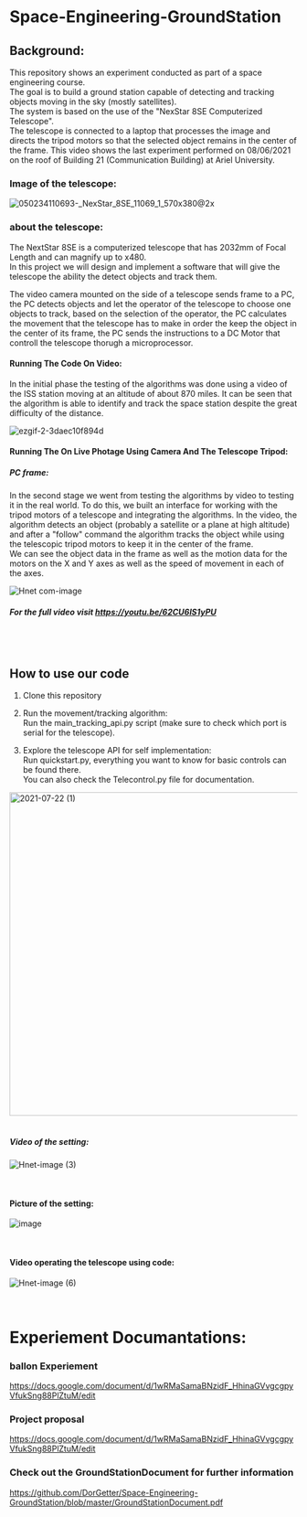 # Space-Engineering-GroundStation


## Background: 

This repository shows an experiment conducted as part of a space engineering course. <br />
The goal is to build a ground station capable of detecting and tracking objects moving in the sky (mostly satellites).<br />
The system is based on the use of the "NexStar 8SE Computerized Telescope". <br />
The telescope is connected to a laptop that processes the image and directs the tripod motors so that the selected object remains in the center of the frame.
This video shows the last experiment performed on 08/06/2021 on the roof of Building 21 (Communication Building) at Ariel University.<br />


### Image of the telescope: 

![050234110693-_NexStar_8SE_11069_1_570x380@2x](https://user-images.githubusercontent.com/57401083/120164921-5ad82980-c1fb-11eb-9b6a-66e0d66d3fdf.jpg)


### about the telescope: 

The NextStar 8SE is a computerized telescope that has 2032mm of Focal Length and can magnify up to x480. <br />
In this project we will design and implement a software that will give the telescope the ability the detect objects and track them. <br />

The video camera mounted on the side of a telescope sends frame to a PC, the PC detects objects and let the operator of the telescope to choose one objects to track,
based on the selection of the operator, the PC calculates the movement that the telescope has to make in order the keep the object
in the center of its frame, the PC sends the instructions to a DC Motor that controll the telescope thorugh a microprocessor. <br />


#### Running The Code On Video: 
In the initial phase the testing of the algorithms was done using a video of the ISS station moving at an altitude of about 870 miles.
It can be seen that the algorithm is able to identify and track the space station despite the great difficulty of the distance.<br />

![ezgif-2-3daec10f894d](https://user-images.githubusercontent.com/57401083/120172646-8d862000-c203-11eb-9412-6fd2db1137b8.gif)


#### Running The On Live Photage Using Camera And The Telescope Tripod: 

##### PC frame: 
In the second stage we went from testing the algorithms by video to testing it in the real world.
To do this, we built an interface for working with the tripod motors of a telescope and integrating the algorithms.
In the video, the algorithm detects an object (probably a satellite or a plane at high altitude) and after a "follow" command the algorithm tracks the object while using the telescopic tripod motors to keep it in the center of the frame. <br />
We can see the object data in the frame as well as the motion data for the motors on the X and Y axes as well as the speed of movement in each of the axes.

![Hnet com-image](https://user-images.githubusercontent.com/57187365/121262624-203a5500-c8bd-11eb-8afd-840619c753f7.gif)


  ##### For the full video visit https://youtu.be/62CU6IS1yPU <br />

  
   <br /> 
   <br />
  
  ## How to use our code 
  1. Clone this repository  <br />
  
  2. Run the movement/tracking algorithm: <br />
  Run the main_tracking_api.py script (make sure to check which port is serial for the telescope).  <br />
  
  3. Explore the telescope API for self implementation:<br /> 
  Run quickstart.py, everything you want to know for basic controls can be found there. <br />
  You can also check the Telecontrol.py file for documentation. <br />
  
  <img width="566" alt="2021-07-22 (1)" src="https://user-images.githubusercontent.com/57047863/126644107-173d8cb0-caad-4e8e-b590-253887941091.png">




  
   <br /> 
   <br />
   
##### Video of the setting: 

![Hnet-image (3)](https://user-images.githubusercontent.com/57187365/121263150-e1f16580-c8bd-11eb-9809-58de113640a3.gif)

<br />
   
#### Picture of the setting: 

![image](https://user-images.githubusercontent.com/57187365/121382378-37298780-c94f-11eb-9079-78ca48ec7b63.png)

<br />
   
#### Video operating the telescope using code:

![Hnet-image (6)](https://user-images.githubusercontent.com/57187365/121384245-c1262000-c950-11eb-8181-4a82d7a307df.gif)

<br />
   



# Experiement Documantations: 
### ballon Experiement
https://docs.google.com/document/d/1wRMaSamaBNzidF_HhinaGVvgcgpyVfukSng88PlZtuM/edit <br />
### Project proposal 
https://docs.google.com/document/d/1wRMaSamaBNzidF_HhinaGVvgcgpyVfukSng88PlZtuM/edit <br />
### Check out the GroundStationDocument for further information
https://github.com/DorGetter/Space-Engineering-GroundStation/blob/master/GroundStationDocument.pdf <br />
